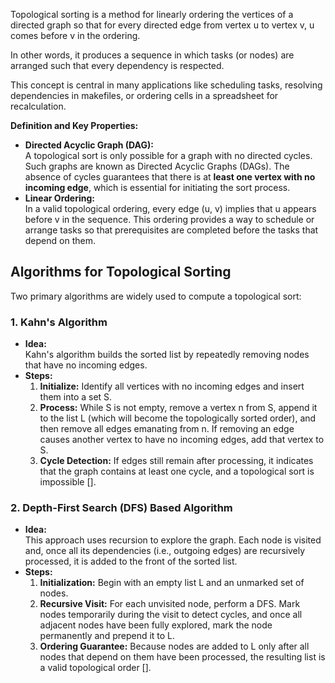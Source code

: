 Topological sorting is a method for linearly ordering the vertices of a directed graph so that for every directed edge from vertex u to vertex v, u comes before v in the ordering. 

In other words, it produces a sequence in which tasks (or nodes) are arranged such that every dependency is respected. 

This concept is central in many applications like scheduling tasks, resolving dependencies in makefiles, or ordering cells in a spreadsheet for recalculation.

**Definition and Key Properties:**
- **Directed Acyclic Graph (DAG):**  
    A topological sort is only possible for a graph with no directed cycles. Such graphs are known as Directed Acyclic Graphs (DAGs). The absence of cycles guarantees that there is at **least one vertex with no incoming edge**, which is essential for initiating the sort process.
- **Linear Ordering:**  
    In a valid topological ordering, every edge (u, v) implies that u appears before v in the sequence. This ordering provides a way to schedule or arrange tasks so that prerequisites are completed before the tasks that depend on them.

## **Algorithms for Topological Sorting**

Two primary algorithms are widely used to compute a topological sort:

### 1. Kahn's Algorithm

- **Idea:**  
    Kahn's algorithm builds the sorted list by repeatedly removing nodes that have no incoming edges.
- **Steps:**
    1. **Initialize:** Identify all vertices with no incoming edges and insert them into a set S.
    2. **Process:** While S is not empty, remove a vertex n from S, append it to the list L (which will become the topologically sorted order), and then remove all edges emanating from n. If removing an edge causes another vertex to have no incoming edges, add that vertex to S.
    3. **Cycle Detection:** If edges still remain after processing, it indicates that the graph contains at least one cycle, and a topological sort is impossible [​].

### 2. Depth-First Search (DFS) Based Algorithm

- **Idea:**  
    This approach uses recursion to explore the graph. Each node is visited and, once all its dependencies (i.e., outgoing edges) are recursively processed, it is added to the front of the sorted list.
- **Steps:**
    1. **Initialization:** Begin with an empty list L and an unmarked set of nodes.
    2. **Recursive Visit:** For each unvisited node, perform a DFS. Mark nodes temporarily during the visit to detect cycles, and once all adjacent nodes have been fully explored, mark the node permanently and prepend it to L.
    3. **Ordering Guarantee:** Because nodes are added to L only after all nodes that depend on them have been processed, the resulting list is a valid topological order [​].